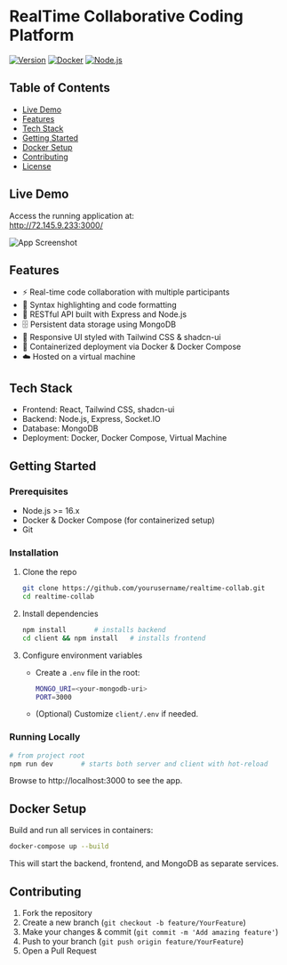 # RealTime Collaborative Coding Platform
[![Version](https://img.shields.io/badge/version-1.0.0-blue.svg)](https://github.com/yourusername/realtime-collab/releases)
[![Docker](https://img.shields.io/badge/docker-enabled-blue.svg)](https://www.docker.com/)
[![Node.js](https://img.shields.io/badge/node-%3E%3D16-brightgreen.svg)](https://nodejs.org/)

## Table of Contents
- [Live Demo](#live-demo)
- [Features](#features)
- [Tech Stack](#tech-stack)
- [Getting Started](#getting-started)
- [Docker Setup](#docker-setup)
- [Contributing](#contributing)
- [License](#license)

## Live Demo

Access the running application at:  
http://72.145.9.233:3000/

![App Screenshot](./screenshots/demo.png)

## Features

- ⚡ Real-time code collaboration with multiple participants  
- 🎨 Syntax highlighting and code formatting  
- 🔗 RESTful API built with Express and Node.js  
- 🗄️ Persistent data storage using MongoDB  
- 📱 Responsive UI styled with Tailwind CSS & shadcn-ui  
- 🐳 Containerized deployment via Docker & Docker Compose  
- ☁️ Hosted on a virtual machine  

## Tech Stack

- Frontend: React, Tailwind CSS, shadcn-ui  
- Backend: Node.js, Express, Socket.IO  
- Database: MongoDB  
- Deployment: Docker, Docker Compose, Virtual Machine  

## Getting Started

### Prerequisites

- Node.js >= 16.x  
- Docker & Docker Compose (for containerized setup)  
- Git

### Installation

1. Clone the repo  
   ```bash
   git clone https://github.com/yourusername/realtime-collab.git
   cd realtime-collab
   ```

2. Install dependencies  
   ```bash
   npm install       # installs backend
   cd client && npm install   # installs frontend
   ```

3. Configure environment variables  
   - Create a `.env` file in the root:  
     ```bash
     MONGO_URI=<your-mongodb-uri>
     PORT=3000
     ```
   - (Optional) Customize `client/.env` if needed.

### Running Locally

```bash
# from project root
npm run dev       # starts both server and client with hot-reload
```

Browse to http://localhost:3000 to see the app.

## Docker Setup

Build and run all services in containers:

```bash
docker-compose up --build
```

This will start the backend, frontend, and MongoDB as separate services.

## Contributing

1. Fork the repository  
2. Create a new branch (`git checkout -b feature/YourFeature`)  
3. Make your changes & commit (`git commit -m 'Add amazing feature'`)  
4. Push to your branch (`git push origin feature/YourFeature`)  
5. Open a Pull Request

